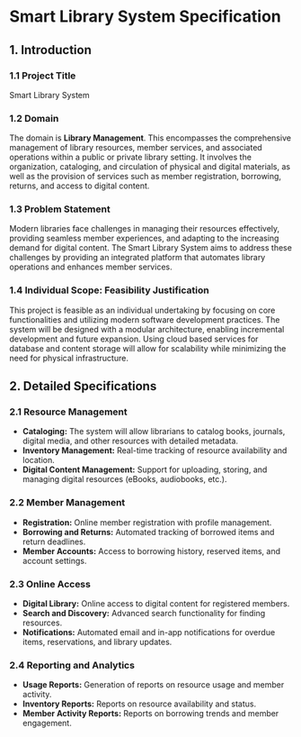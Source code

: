 # Smart Library System Specification

## 1. Introduction

### 1.1 Project Title

Smart Library System

### 1.2 Domain

The domain is **Library Management**. This encompasses the comprehensive management of library resources, member services, and associated operations within a public or private library setting. It involves the organization, cataloging, and circulation of physical and digital materials, as well as the provision of services such as member registration, borrowing, returns, and access to digital content.

### 1.3 Problem Statement

Modern libraries face challenges in managing their resources effectively, providing seamless member experiences, and adapting to the increasing demand for digital content. The Smart Library System aims to address these challenges by providing an integrated platform that automates library operations and enhances member services.

### 1.4 Individual Scope: Feasibility Justification

This project is feasible as an individual undertaking by focusing on core functionalities and utilizing modern software development practices. The system will be designed with a modular architecture, enabling incremental development and future expansion. Using cloud based services for database and content storage will allow for scalability while minimizing the need for physical infrastructure.

## 2. Detailed Specifications

### 2.1 Resource Management

* **Cataloging:** The system will allow librarians to catalog books, journals, digital media, and other resources with detailed metadata.
* **Inventory Management:** Real-time tracking of resource availability and location.
* **Digital Content Management:** Support for uploading, storing, and managing digital resources (eBooks, audiobooks, etc.).

### 2.2 Member Management

* **Registration:** Online member registration with profile management.
* **Borrowing and Returns:** Automated tracking of borrowed items and return deadlines.
* **Member Accounts:** Access to borrowing history, reserved items, and account settings.

### 2.3 Online Access

* **Digital Library:** Online access to digital content for registered members.
* **Search and Discovery:** Advanced search functionality for finding resources.
* **Notifications:** Automated email and in-app notifications for overdue items, reservations, and library updates.

### 2.4 Reporting and Analytics

* **Usage Reports:** Generation of reports on resource usage and member activity.
* **Inventory Reports:** Reports on resource availability and status.
* **Member Activity Reports:** Reports on borrowing trends and member engagement.
